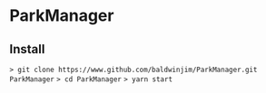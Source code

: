 # ParkManager

## Install
```> git clone https://www.github.com/baldwinjim/ParkManager.git ParkManager```
```> cd ParkManager```
```> yarn start```